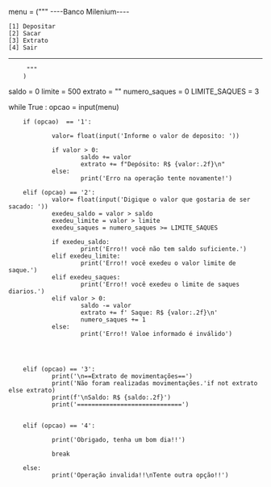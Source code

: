 menu = ("""
----Banco Milenium----
      
    [1] Depositar
    [2] Sacar
    [3] Extrato
    [4] Sair

----------------------
         """
        )

saldo = 0
limite = 500
extrato = ""
numero_saques = 0
LIMITE_SAQUES = 3

while True :
        opcao = input(menu)

        if (opcao)  == '1':

                valor= float(input('Informe o valor de deposito: '))

                if valor > 0:
                        saldo += valor
                        extrato += f"Depósito: R$ {valor:.2f}\n"
                else:
                        print('Erro na operação tente novamente!')

        elif (opcao) == '2':
                valor= float(input('Digique o valor que gostaria de ser sacado: '))
                exedeu_saldo = valor > saldo
                exedeu_limite = valor > limite
                exedeu_saques = numero_saques >= LIMITE_SAQUES

                if exedeu_saldo:
                        print('Erro!! você não tem saldo suficiente.')
                elif exedeu_limite:
                        print('Erro!! você exedeu o valor limite de saque.')
                elif exedeu_saques:
                        print('Erro!! você exedeu o limite de saques diarios.')
                elif valor > 0:
                        saldo -= valor
                        extrato += f' Saque: R$ {valor:.2f}\n'
                        numero_saques += 1
                else:
                        print('Erro!! Valoe informado é inválido')




        elif (opcao) == '3':
                print('\n==Extrato de movimentações==')
                print('Não foram realizadas movimentações.'if not extrato else extrato)
                print(f'\nSaldo: R$ {saldo:.2f}')
                print('=============================')


        elif (opcao) == '4':

                print('Obrigado, tenha um bom dia!!')

                break

        else:
                print('Operação invalida!!\nTente outra opção!!')


